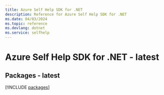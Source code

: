 ```yaml
---
title: Azure Self Help SDK for .NET
description: Reference for Azure Self Help SDK for .NET
ms.date: 04/03/2024
ms.topic: reference
ms.devlang: dotnet
ms.service: selfhelp
---
```

# Azure Self Help SDK for .NET - latest
## Packages - latest
[!INCLUDE [packages](self-help-index.md)]
